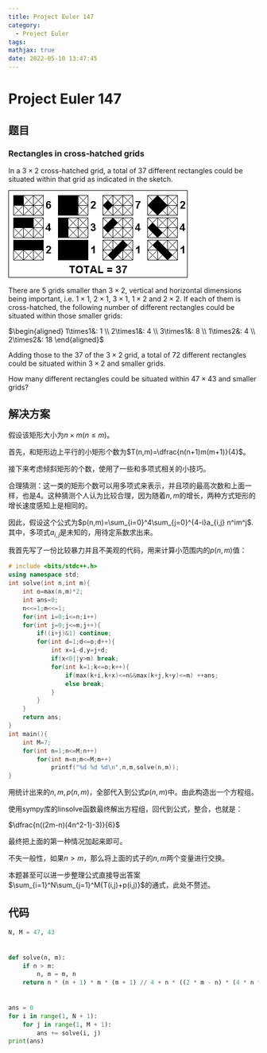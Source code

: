 ```yaml
---
title: Project Euler 147
category:
  - Project Euler
tags:
mathjax: true
date: 2022-05-10 13:47:45
---
```


<escape><!-- more --></escape>

# Project Euler 147

## 题目

### Rectangles in cross-hatched grids

In a $3\times2$ cross-hatched grid, a total of $37$ different rectangles could be situated within that grid as indicated in the sketch.

![](../images/p147.png)

There are $5$ grids smaller than $3\times2$, vertical and horizontal dimensions being important, i.e. $1\times1$, $2\times1$, $3\times1$, $1\times2$ and $2\times2$. If each of them is cross-hatched, the following number of different rectangles could be situated within those smaller grids:

$\begin{aligned}
1\times1&: 1 \\
2\times1&: 4 \\
3\times1&: 8 \\
1\times2&: 4 \\
2\times2&: 18
\end{aligned}$

Adding those to the $37$ of the $3\times2$ grid, a total of $72$ different rectangles could be situated within $3\times2$ and smaller grids.

How many different rectangles could be situated within $47\times43$ and smaller grids?

## 解决方案

假设该矩形大小为$n\times m(n\le m)$。

首先，和矩形边上平行的小矩形个数为$T(n,m)=\dfrac{n(n+1)m(m+1)}{4}$。

接下来考虑倾斜矩形的个数，使用了一些和多项式相关的小技巧。

合理猜测：这一类的矩形个数可以用多项式来表示，并且项的最高次数和上面一样，也是$4$。这种猜测个人认为比较合理，因为随着$n,m$的增长，两种方式矩形的增长速度感知上是相同的。

因此，假设这个公式为$p(n,m)=\sum_{i=0}^4\sum_{j=0}^{4-i}a_{i,j} n^im^j$.其中，多项式$a_{i,j}$是未知的，用待定系数求出来。

我首先写了一份比较暴力并且不美观的代码，用来计算小范围内的$p(n,m)$值：

```C++
# include <bits/stdc++.h>
using namespace std;
int solve(int n,int m){
    int o=max(n,m)*2;
    int ans=0;
    n<<=1;m<<=1;
    for(int i=0;i<=n;i++)
    for(int j=0;j<=m;j++){
        if((i+j)&1) continue;
        for(int d=1;d<=o;d++){
            int x=i-d,y=j+d;
            if(x<0||y>m) break;
            for(int k=1;k<=o;k++){
                if(max(k+i,k+x)<=n&&max(k+j,k+y)<=m) ++ans;
                else break;
            }
        }
    }
    return ans;
}
int main(){
    int M=7;
    for(int n=1;n<=M;n++)
        for(int m=n;m<=M;m++)
            printf("%d %d %d\n",n,m,solve(n,m));
}
```

用统计出来的$n,m,p(n,m)$，全部代入到公式$p(n,m)$中。由此构造出一个方程组。

使用sympy库的linsolve函数最终解出方程组，回代到公式，整合，也就是：

$\dfrac{n((2m-n)(4n^2-1)-3)}{6}$

最终把上面的第一种情况加起来即可。

不失一般性，如果$n>m$，那么将上面的式子的$n,m$两个变量进行交换。

本题甚至可以进一步整理公式直接导出答案$\sum_{i=1}^N\sum_{j=1}^M{T(i,j)+p(i,j)}$的通式，此处不赘述。

## 代码

```py
N, M = 47, 43


def solve(n, m):
    if n > m:
        n, m = m, n
    return n * (n + 1) * m * (m + 1) // 4 + n * ((2 * m - n) * (4 * n * n - 1) - 3) // 6


ans = 0
for i in range(1, N + 1):
    for j in range(1, M + 1):
        ans += solve(i, j)
print(ans)

```
